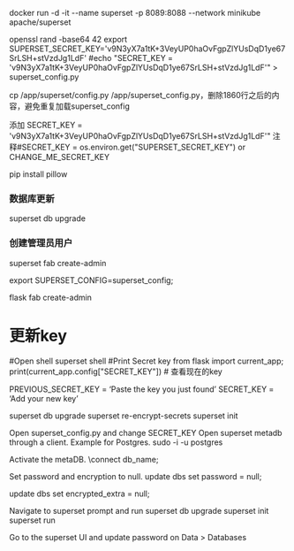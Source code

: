 

docker run -d -it --name superset -p 8089:8088 --network minikube apache/superset


openssl rand -base64 42
export SUPERSET_SECRET_KEY='v9N3yX7a1tK+3VeyUP0haOvFgpZlYUsDqD1ye67SrLSH+stVzdJg1LdF'
#echo "SECRET_KEY = 'v9N3yX7a1tK+3VeyUP0haOvFgpZlYUsDqD1ye67SrLSH+stVzdJg1LdF'" > superset_config.py

cp /app/superset/config.py /app/superset_config.py，删除1860行之后的内容，避免重复加载superset_config

添加 SECRET_KEY = 'v9N3yX7a1tK+3VeyUP0haOvFgpZlYUsDqD1ye67SrLSH+stVzdJg1LdF'"
注释#SECRET_KEY = os.environ.get("SUPERSET_SECRET_KEY") or CHANGE_ME_SECRET_KEY

pip install pillow

### 数据库更新
superset db upgrade 

### 创建管理员用户
superset fab create-admin



export SUPERSET_CONFIG=superset_config;

flask fab create-admin

# 更新key
#Open shell
superset shell
#Print Secret key
from flask import current_app; print(current_app.config["SECRET_KEY"]) # 查看现在的key

PREVIOUS_SECRET_KEY = ‘Paste the key you just found’
SECRET_KEY = ‘Add your new key’


superset db upgrade 
superset re-encrypt-secrets
superset init


Open superset_config.py and change SECRET_KEY
Open superset metadb through a client. Example for Postgres.
sudo -i -u postgres

Activate the metaDB.
\connect db_name;

Set password and encryption to null.
update dbs set password = null;

update dbs set encrypted_extra = null;

Navigate to superset prompt and run
superset db upgrade superset init superset run

Go to the superset UI and update password on Data > Databases
